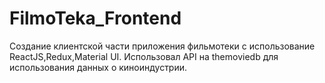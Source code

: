# FilmoTeka_Frontend
Создание клиентской части приложения фильмотеки с использование ReactJS,Redux,Material UI. Использовал API на themoviedb для использования данных о киноиндустрии.
